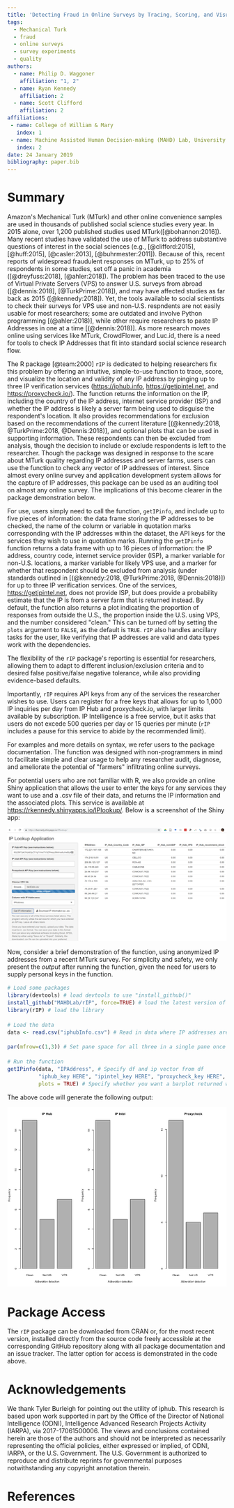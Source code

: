 ```yaml
---
title: 'Detecting Fraud in Online Surveys by Tracing, Scoring, and Visualizing IP Addresses'
tags:
  - Mechanical Turk
  - fraud
  - online surveys
  - survey experiments
  - quality
authors:
  - name: Philip D. Waggoner
    affiliation: "1, 2"
  - name: Ryan Kennedy
    affiliation: 2
  - name: Scott Clifford
    affiliation: 2
affiliations:
 - name: College of William & Mary
   index: 1
 - name: Machine Assisted Human Decision-making (MAHD) Lab, University of Houston
   index: 2
date: 24 January 2019
bibliography: paper.bib
---
```


# Summary

Amazon's Mechanical Turk (MTurk) and other online convenience samples are used in thousands of published social science studies every year. In 2015 alone, over 1,200 published studies used MTurk([@bohannon:2016]). Many recent studies have validated the use of MTurk to address substantive questions of interest in the social sciences (e.g., [@clifford:2015], [@huff:2015], [@casler:2013], [@buhrmester:2011]). Because of this, recent reports of widespread fraudulent responses on MTurk, up to 25% of respondents in some studies, set off a panic in academia ([@dreyfuss:2018], [@ahler:2018]). The problem has been traced to the use of Virtual Private Servers (VPS) to answer U.S. surveys from abroad ([@dennis:2018], [@TurkPrime:2018]), and may have affected studies as far back as 2015 ([@kennedy:2018]). Yet, the tools available to social scientists to check their surveys for VPS use and non-U.S. respndents are not easily usable for most researchers; some are outdated and involve Python programming [(@ahler:2018)], while other require researchers to paste IP Addresses in one at a time [(@dennis:2018)]. As more research moves online using services like MTurk, CrowdFlower, and Luc.id, there is a need for tools to check IP Addresses that fit into standard social science research flow.

The R package [@team:2000] `rIP` is dedicated to helping researchers fix this problem by offering an intuitive, simple-to-use function to trace, score, and visualize the location and validity of any IP address by pinging up to three IP verification services (<https://iphub.info>, <https://getipintel.net>, and <https://proxycheck.io/>). The function returns the information on the IP, including the country of the IP address, internet service provider (ISP) and whether the IP address is likely a server farm being used to disguise the respondent's location. It also provides recommendations for exclusion based on the recommendations of the current literature [(@kennedy:2018, @TurkPrime:2018, @Dennis:2018)], and optional plots that can be used in supporting information. These respondents can then be excluded from analysis, though the decision to include or exclude respondents is left to the researcher. Though the package was designed in response to the scare about MTurk quality regarding IP addresses and server farms, users can use the function to check any vector of IP addresses of interest. Since almost every online survey and application development system allows for the capture of IP addresses, this package can be used as an auditing tool on almost any online survey. The implications of this become clearer in the package demonstration below.

For use, users simply need to call the function, `getIPinfo`, and include up to five pieces of information: the data frame storing the IP addresses to be checked, the name of the column or variable in quotation marks corresponding with the IP addresses within the dataset, the API keys for the services they wish to use in quotation marks. Running the `getIPinfo` function returns a data frame with up to 16 pieces of information: the IP address, country code, internet service provider (ISP), a marker variable for non-U.S. locations, a marker variable for likely VPS use, and a marker for whether that respondent should be excluded from analysis (under standards outlined in [(@kennedy:2018, @TurkPrime:2018, @Dennis:2018)]) for up to three IP verification services. One of the services, <https://getipintel.net>, does not provide ISP, but does provide a probability estimate that the IP is from a server farm that is returned instead. By default, the function also returns a plot indicating the proportion of responses from outside the U.S., the proportion inside the U.S. using VPS, and the number considered "clean." This can be turned off by setting the `plots` argument to `FALSE`, as the default is `TRUE`. `rIP` also handles ancillary tasks for the user, like verifying that IP addresses are valid and data types work with the dependencies.

The flexibility of the `rIP` package's reporting is essential for researchers, allowing them to adapt to different inclusion/exclusion criteria and to desired false positive/false negative tolerance, while also providing evidence-based defaults.

Importantly, `rIP` requires API keys from any of the services the researcher wishes to use. Users can register for a free keys that allows for up to 1,000 IP inquiries per day from IP Hub and proxycheck.io, with larger limits available by subscription. IP Intelligence is a free service, but it asks that users do not excede 500 queries per day or 15 queries per minute (`rIP` includes a pause for this service to abide by the recommended limit). 

For examples and more details on syntax, we refer users to the package documentation. The function was designed with non-programmers in mind to facilitate simple and clear usage to help any researcher audit, diagnose, and ameliorate the potential of "farmers" infiltrating online surveys.

For potential users who are not familiar with R, we also provide an online Shiny application that allows the user to enter the keys for any services they want to use and a .csv file of their data, and returns the IP information and the associated plots. This service is available at <https://rkennedy.shinyapps.io/IPlookup/>. Below is a screenshot of the Shiny app:

![The Shiny App Version of the Tool.](figure1.png)

Now, consider a brief demonstration of the function, using anonymized IP addresses from a recent MTurk survey. For simplicity and safety, we only present the _output_ after running the function, given the need for users to supply personal keys in the function.

```R
# Load some packages
library(devtools) # load devtools to use "install_github()"
install_github("MAHDLab/rIP", force=TRUE) # load the latest version of the package
library(rIP) # load the library

# Load the data
data <- read.csv("iphubInfo.csv") # Read in data where IP addresses are stored

par(mfrow=c(1,3)) # Set pane space for all three in a single pane once function runs

# Run the function
getIPinfo(data, "IPAddress", # Specify df and ip vector from df
          "iphub_key HERE", "ipintel_key HERE", "proxycheck_key HERE", # Keys for the IP services
          plots = TRUE) # Specify whether you want a barplot returned with the output
```

The above code will generate the following output:

![Sample Visual Output from rIP.](figure2.png)

# Package Access

The `rIP` package can be downloaded from CRAN or, for the most recent version, installed directly from the source code freely accessible at the corresponding GitHub repository along with all package documentation and an issue tracker. The latter option for access is demonstrated in the code above.

# Acknowledgements

We thank Tyler Burleigh for pointing out the utility of iphub. This research is based upon work supported in part by the Office of the Director of National Intelligence (ODNI), Intelligence Advanced Research Projects Activity (IARPA), via 2017-17061500006. The views and conclusions contained herein are those of the authors and should not be interpreted as necessarily representing the official policies, either expressed or implied, of ODNI, IARPA, or the U.S. Government. The U.S. Government is authorized to reproduce and distribute reprints for governmental purposes notwithstanding any copyright annotation therein.

# References
